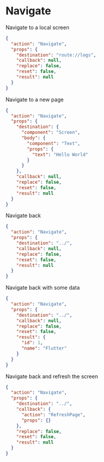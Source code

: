 # Navigate

Navigate to a local screen

```json
{
  "action": "Navigate",
  "props": {
    "destination": "route://logs",
    "callback": null,
    "replace": false,
    "reset": false,
    "result": null
  }
}
```

Navigate to a new page

```json
{
  "action": "Navigate",
  "props": {
    "destination": {
      "component": "Screen",
      "body": {
        "component": "Text",
        "props": {
          "text": "Hello World"
        }
      }
    },
    "callback": null,
    "replace": false,
    "reset": false,
    "result": null
  }
}
```

Navigate back

```json
{
  "action": "Navigate",
  "props": {
    "destination": "../",
    "callback": null,
    "replace": false,
    "reset": false,
    "result": null
  }
}
```

Navigate back with some data

```json
{
  "action": "Navigate",
  "props": {
    "destination": "../",
    "callback": null,
    "replace": false,
    "reset": false,
    "result": {
      "id": 1,
      "name": "Flutter"
    }
  }
}
```

Navigate back and refresh the screen

```json
{
  "action": "Navigate",
  "props": {
    "destination": "../",
    "callback": {
      "action": "RefreshPage",
      "props": {}
    },
    "replace": false,
    "reset": false,
    "result": null
  }
}
```
